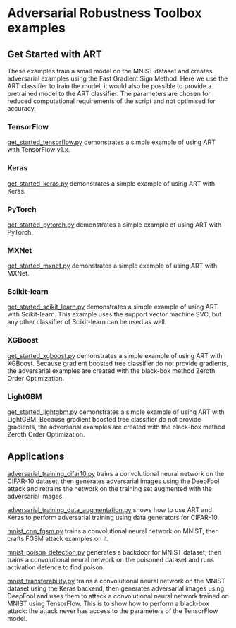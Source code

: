 # Adversarial Robustness Toolbox examples

## Get Started with ART
These examples train a small model on the MNIST dataset and creates adversarial examples using the Fast Gradient Sign 
Method. Here we use the ART classifier to train the model, it would also be possible to provide a pretrained model to 
the ART classifier. The parameters are chosen for reduced computational requirements of the script and not optimised 
for accuracy.


### TensorFlow
[get_started_tensorflow.py](get_started_tensorflow.py) demonstrates a simple example of using ART with TensorFlow v1.x. 

### Keras
[get_started_keras.py](get_started_keras.py) demonstrates a simple example of using ART with Keras. 

### PyTorch
[get_started_pytorch.py](get_started_pytorch.py) demonstrates a simple example of using ART with PyTorch. 

### MXNet
[get_started_mxnet.py](get_started_mxnet.py) demonstrates a simple example of using ART with MXNet. 

### Scikit-learn
[get_started_scikit_learn.py](get_started_scikit_learn.py) demonstrates a simple example of using ART with Scikit-learn. 
This example uses the support vector machine SVC, but any other classifier of Scikit-learn can be used as well.

### XGBoost
[get_started_xgboost.py](get_started_xgboost.py) demonstrates a simple example of using ART with XGBoost.
Because gradient boosted tree classifier do not provide gradients, the adversarial examples are created with the 
black-box method Zeroth Order Optimization.

### LightGBM
[get_started_lightgbm.py](get_started_lightgbm.py) demonstrates a simple example of using ART with LightGBM.
Because gradient boosted tree classifier do not provide gradients, the adversarial examples are created with the 
black-box method Zeroth Order Optimization.


## Applications

[adversarial_training_cifar10.py](adversarial_training_cifar10.py) trains a convolutional neural network on the CIFAR-10 
dataset, then generates adversarial images using the DeepFool attack and retrains the network on the training set 
augmented with the adversarial images.

[adversarial_training_data_augmentation.py](adversarial_training_data_augmentation.py) shows how to use ART and Keras 
to perform adversarial training using data generators for CIFAR-10.

[mnist_cnn_fgsm.py](mnist_cnn_fgsm.py) trains a convolutional neural network on MNIST, then crafts FGSM attack examples 
on it.

[mnist_poison_detection.py](mnist_poison_detection.py) generates a backdoor for MNIST dataset, then trains a 
convolutional neural network on the poisoned dataset and runs activation defence to find poison.

[mnist_transferability.py](mnist_transferability.py) trains a convolutional neural network on the MNIST dataset using 
the Keras backend, then generates adversarial images using DeepFool and uses them to attack a convolutional neural 
network trained on MNIST using TensorFlow. This is to show how to perform a black-box attack: the attack never has
access to the parameters of the TensorFlow model.
